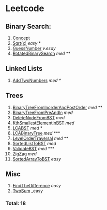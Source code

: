 # Leetcode

## Binary Search:

1) [Concept](https://github.com/thealgor/Leetcode/blob/master/easy/BinarySearch/GuessNumber.java) <br />
2) [Sqrt(x)](https://github.com/thealgor/Leetcode/blob/master/easy/SquareRoot.java) _easy_ * <br />
3) [GuessNumber](https://github.com/thealgor/Leetcode/blob/master/easy/BinarySearch/GuessNumber.java) _v.esay_ <br />
4) [RotatedBinarySearch](https://github.com/thealgor/Leetcode/blob/master/medium/BinarySearch/RotatedBinarySearch.java) _med_ ** <br />


## Linked Lists
1) [AddTwoNumbers](https://github.com/thealgor/Leetcode/blob/master/medium/LinkedList/AddTwoNumbers.java) _med_ _*_


## Trees
1) [BinaryTreeFromInorderAndPostOrder](https://github.com/thealgor/Leetcode/blob/master/medium/Trees/BinaryTreeFromInOrderAndPostOrder.java) _med_  **
2) [BinaryTreeFromPreAndIn](https://github.com/thealgor/Leetcode/blob/master/medium/Trees/BinaryTreeFromPreAndIn.java) _med_
3) [DeleteNodeFromBST](https://github.com/thealgor/Leetcode/blob/master/medium/Trees/DeleteNodeBST.java) _med_
4) [KthSmallestElementinBST](https://github.com/thealgor/Leetcode/blob/master/medium/Trees/KthSmallestBST.java) _med_
5) [LCABST](https://github.com/thealgor/Leetcode/blob/master/medium/Trees/LCABST.java) _med_ *
6) [LCABinaryTree](https://github.com/thealgor/Leetcode/blob/master/medium/Trees/LCABinaryTree.java) _med_ ***
7) [LevelOrderTraversal](https://github.com/thealgor/Leetcode/blob/master/medium/Trees/LevelOrderTraversal.java) _med_ **
8) [SortedListToBST](https://github.com/thealgor/Leetcode/blob/master/medium/Trees/SortedListToBST.java) _med_
9) [ValidateBST](https://github.com/thealgor/Leetcode/blob/master/medium/Trees/ValidateBST.java) _med_ ***
10) [ZigZag](https://github.com/thealgor/Leetcode/blob/master/medium/Trees/ZigZag.java) _med_ 
11) [SortedArrayToBST](https://github.com/thealgor/Leetcode/blob/master/easy/Trees/SortedArrayToBST.java) _easy_ 

## Misc
1) [FindTheDifference](https://github.com/thealgor/Leetcode/blob/master/easy/misc/FindTheDifference.java) _easy_
2) [TwoSum](https://github.com/thealgor/Leetcode/blob/master/easy/misc/TwoSum.java) _easy





### Total: 18
